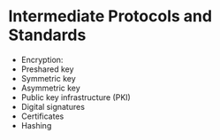 # Intermediate Protocols and Standards

* Encryption:
* Preshared key
* Symmetric key
* Asymmetric key
* Public key infrastructure (PKI)
* Digital signatures
* Certificates
* Hashing
